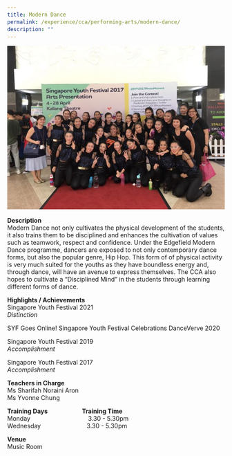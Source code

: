 ```yaml
---
title: Modern Dance
permalink: /experience/cca/performing-arts/modern-dance/
description: ""
---
```

![](/images/WhatsApp-Image-2017-04-27-at-.jpeg)

**Description** <br>
Modern Dance not only cultivates the physical development of the students, it also trains them to be disciplined and enhances the cultivation of values such as teamwork, respect and confidence. Under the Edgefield Modern Dance programme, dancers are exposed to not only contemporary dance forms, but also the popular genre, Hip Hop. This form of of physical activity is very much suited for the youths as they have boundless energy and, through dance, will have an avenue to express themselves. The CCA also hopes to cultivate a “Disciplined Mind” in the students through learning different forms of dance.

**Highlights / Achievements** <br>
Singapore Youth Festival 2021 <Br>
_Distinction_

SYF Goes Online! Singapore Youth Festival Celebrations DanceVerve 2020

Singapore Youth Festival 2019 <br>
_Accomplishment_

Singapore Youth Festival 2017 <br>
_Accomplishment_

**Teachers in Charge** <br>
Ms Sharifah Noraini Aron <Br>
Ms Yvonne Chung

**Training Days                        Training Time** <br>
Monday                                  3.30 - 5.30pm <Br>
Wednesday                           3.30 - 5.30pm

**Venue** <br>
Music Room